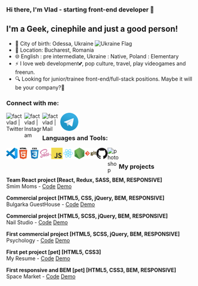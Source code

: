 ### Hi there, I'm Vlad - starting front-end developer 👋

## I'm a Geek, cinephile and just a good person!

- 📅 City of birth: Odessa, Ukraine <img  alt="Ukraine Flag" width="20px" height="15" src="https://cdn.icon-icons.com/icons2/1694/PNG/512/uaukraineflag_111966.png" />
- 📍 Location: Bucharest, Romania
- 🌐 English : pre intermediate, Ukraine : Native, Poland : Elementary 
- ⚡ I love web development💕, pop culture, travel, play videogames and freerun.
- 🔍 Looking for junior/trainee front-end/full-stack positions. Maybe it will be your company?🙏

### Connect with me:

[<img align="left" alt="factvlad | Twitter" width="48px" src="https://img.icons8.com/fluent/48/000000/twitter.png" />][twitter]
[<img align="left" alt="factvlad | Instagram" width="48px" src="https://img.icons8.com/fluent/48/000000/instagram-new.png" />][instagram]
[<img align="left" alt="factvlad | Mail" width="48px" src="https://img.icons8.com/fluent/48/000000/important-mail.png" />][mail]
[<img align="left" alt="factvlad | Telegram" width="48px" src="https://raw.githubusercontent.com/github/explore/80688e429a7d4ef2fca1e82350fe8e3517d3494d/topics/telegram/telegram.png" />][telegram]

<br />
<br />

### Languages and Tools:

<img align="left" alt="Visual Studio Code" width="30px" src="https://raw.githubusercontent.com/github/explore/80688e429a7d4ef2fca1e82350fe8e3517d3494d/topics/visual-studio-code/visual-studio-code.png" />
<img align="left" alt="HTML5" width="30px" src="https://raw.githubusercontent.com/github/explore/80688e429a7d4ef2fca1e82350fe8e3517d3494d/topics/html/html.png" />
<img align="left" alt="CSS3" width="30px" src="https://raw.githubusercontent.com/github/explore/80688e429a7d4ef2fca1e82350fe8e3517d3494d/topics/css/css.png" />
<img align="left" alt="Sass" width="30px" src="https://raw.githubusercontent.com/github/explore/80688e429a7d4ef2fca1e82350fe8e3517d3494d/topics/sass/sass.png" />
<img align="left" alt="JavaScript" width="30px" src="https://raw.githubusercontent.com/github/explore/80688e429a7d4ef2fca1e82350fe8e3517d3494d/topics/javascript/javascript.png" />
<img align="left" alt="React" width="30px" src="https://raw.githubusercontent.com/github/explore/80688e429a7d4ef2fca1e82350fe8e3517d3494d/topics/react/react.png" />
<img align="left" alt="Node.js" width="30px" src="https://raw.githubusercontent.com/github/explore/80688e429a7d4ef2fca1e82350fe8e3517d3494d/topics/nodejs/nodejs.png" />
<img align="left" alt="Git" width="30px" src="https://raw.githubusercontent.com/github/explore/80688e429a7d4ef2fca1e82350fe8e3517d3494d/topics/git/git.png" />
<img align="left" alt="GitHub" width="30px" src="https://raw.githubusercontent.com/github/explore/78df643247d429f6cc873026c0622819ad797942/topics/github/github.png" />
<img align="left" alt="photoshop" width="30px" src="https://img.icons8.com/color/48/000000/adobe-photoshop.png" />

<br>

### My projects

**Team React project [React, Redux, SASS, BEM, RESPONSIVE]**<br />
Smim Moms - [Code](https://github.com/factvlad/slim-moms)
[Demo](https://slim-moms-leonidnf.netlify.app/)<br />

**Commercial project [HTML5, CSS, jQuery, BEM, RESPONSIVE]**<br />
Bulgarka GuestHouse - [Code](https://github.com/factvlad/Bulgarka)
[Demo](https://bulgarkaguesthouse.site/)<br />

**Commercial project [HTML5, SCSS, jQuery, BEM, RESPONSIVE]**<br />
Nail Studio - [Code](https://github.com/factvlad/Nail-studio)
[Demo](https://nailstudio.pp.ua/)<br />

**First commercial project [HTML5, SCSS, jQuery, BEM, RESPONSIVE]**<br />
Psychology - [Code](https://github.com/factvlad/Psychology)
[Demo](http://krizhanovska.pp.ua/)<br />

**First pet project [pet] [HTML5, CSS3]**<br />
My Resume - [Code](https://github.com/factvlad/Summary)
[Demo](https://verb.pp.ua/)<br />

**First responsive and BEM [pet] [HTML5, CSS3, BEM, RESPONSIVE]**<br />
Space Market - [Code](https://github.com/factvlad/Space)
[Demo](https://factvlad.github.io/Space/)<br />

[mail]: mailto:vladiverbitsky@gmail.com
[twitter]: https://twitter.com/vladverbitsky/
[instagram]: https://www.instagram.com/vladi_verb/
[telegram]: https://t.me/vlad_verb/
[github repository]: https://github.com/factvlad/
